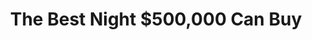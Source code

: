 ---
layout: recentreadings
title: "The Best Night $500,000 Can Buy"
categories : [recentreadings]
readurl: http://www.gq.com/news-politics/mens-lives/201209/marquee-las-vegas-nightlife-gq-september-2012?printable=true
pullquote: "When you see the entrance to Marquee at 11 P.M. on a Saturday, you know why the promoters call this process 'bringing the shitshow.' Massing out front were, by my estimation, at least 2,000 people. Packs of Asian bachelorettes sucking on cock-and-balls lollipops. Pods of probably either Libyan or Italian princes of the overclass in blazers and exposed solar plexuses and calfskin loafers and Adrian Grenier knit caps. Teams of 29-year-old white men in untucked dress shirts and heavy cuff links who stood stunned mute by the endless throng of women wearing almost identical vagina-length dresses that perpetually seemed on the verge of revealing at least, at least, a butt cheek—though by some invisible force above the hemline never, never ever did. It wasn't just for show, either, this massing of people. Las Vegas isn't New York, where part of the social psychology is the difficulty of entrance. 'We don't do a door-hold just for the sake of doing a door-hold, so we can look busy,' one of the owners had told me. Inside, they were already at capacity."
---